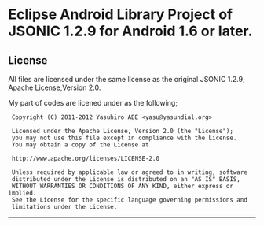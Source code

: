 # Eclipse Android Library Project of JSONIC 1.2.9 for Android 1.6 or later.

## License
All files are licensed under the same license as the original JSONIC 1.2.9; Apache License,Version 2.0.

My part of codes are licened under as the following;

     Copyright (C) 2011-2012 Yasuhiro ABE <yasu@yasundial.org>
     
     Licensed under the Apache License, Version 2.0 (the "License");
     you may not use this file except in compliance with the License.
     You may obtain a copy of the License at

     http://www.apache.org/licenses/LICENSE-2.0

     Unless required by applicable law or agreed to in writing, software
     distributed under the License is distributed on an "AS IS" BASIS,
     WITHOUT WARRANTIES OR CONDITIONS OF ANY KIND, either express or implied.
     See the License for the specific language governing permissions and
     limitations under the License.

______
